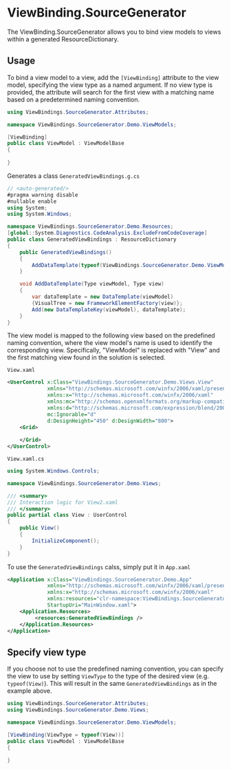 ﻿# ViewBinding.SourceGenerator
The ViewBinding.SourceGenerator allows you to bind view models to views within a generated ResourceDictionary. 

## Usage
To bind a view model to a view, add the ```[ViewBinding]``` attribute to the view model, specifying the view type as a named argument. If no view type is provided, the attribute will search for the first view with a matching name based on a predetermined naming convention.

```csharp
using ViewBindings.SourceGenerator.Attributes;

namespace ViewBindings.SourceGenerator.Demo.ViewModels;

[ViewBinding]
public class ViewModel : ViewModelBase
{
	
}
```

Generates a class ```GeneratedViewBindings.g.cs```

```csharp
// <auto-generated/>
#pragma warning disable
#nullable enable
using System;
using System.Windows;

namespace ViewBindings.SourceGenerator.Demo.Resources;
[global::System.Diagnostics.CodeAnalysis.ExcludeFromCodeCoverage]
public class GeneratedViewBindings : ResourceDictionary
{
    public GeneratedViewBindings()
    {
        AddDataTemplate(typeof(ViewBindings.SourceGenerator.Demo.ViewModels.ViewModel), typeof(ViewBindings.SourceGenerator.Demo.Views.View));
    }

    void AddDataTemplate(Type viewModel, Type view)
    {
        var dataTemplate = new DataTemplate(viewModel)
        {VisualTree = new FrameworkElementFactory(view)};
        Add(new DataTemplateKey(viewModel), dataTemplate);
    }
}
```

The view model is mapped to the following view based on the predefined naming convention, where the view model's name is used to identify the corresponding view. Specifically, "ViewModel" is replaced with "View" and the first matching view found in the solution is selected.

``` View.xaml ```
```xml
<UserControl x:Class="ViewBindings.SourceGenerator.Demo.Views.View"
             xmlns="http://schemas.microsoft.com/winfx/2006/xaml/presentation"
             xmlns:x="http://schemas.microsoft.com/winfx/2006/xaml"
             xmlns:mc="http://schemas.openxmlformats.org/markup-compatibility/2006" 
             xmlns:d="http://schemas.microsoft.com/expression/blend/2008" 
             mc:Ignorable="d" 
             d:DesignHeight="450" d:DesignWidth="800">
    <Grid>
        
    </Grid>
</UserControl>
```
``` View.xaml.cs ```
```csharp
using System.Windows.Controls;

namespace ViewBindings.SourceGenerator.Demo.Views;

/// <summary>
/// Interaction logic for View2.xaml
/// </summary>
public partial class View : UserControl
{
    public View()
    {
        InitializeComponent();
    }
}
```
To use the ```GeneratedViewBindings``` calss, simply put it in ``` App.xaml ```
```xml
<Application x:Class="ViewBindings.SourceGenerator.Demo.App"
             xmlns="http://schemas.microsoft.com/winfx/2006/xaml/presentation"
             xmlns:x="http://schemas.microsoft.com/winfx/2006/xaml"
             xmlns:resources="clr-namespace:ViewBindings.SourceGenerator.Demo.Resources"
             StartupUri="MainWindow.xaml">
    <Application.Resources>
         <resources:GeneratedViewBindings />
    </Application.Resources>
</Application>
```
## Specify view type
If you choose not to use the predefined naming convention, you can specify the view to use by setting ```ViewType``` to the type of the desired view (e.g. ```typeof(View)```). This will result in the same ```GeneratedViewBindings``` as in the example above.

 ```csharp
using ViewBindings.SourceGenerator.Attributes;
using ViewBindings.SourceGenerator.Demo.Views;

namespace ViewBindings.SourceGenerator.Demo.ViewModels;

[ViewBinding(ViewType = typeof(View))]
public class ViewModel : ViewModelBase
{
	
}
```